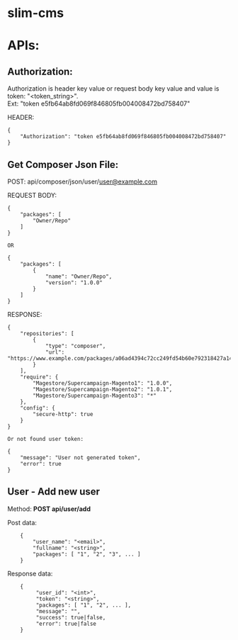 # slim-cms

# APIs:

## Authorization:

 Authorization is header key value or request body key value and value is token: "&lt;token_string&gt;". <br/>
 Ext: "token e5fb64ab8fd069f846805fb004008472bd758407"

HEADER:

    {
        "Authorization": "token e5fb64ab8fd069f846805fb004008472bd758407"
    }



## Get Composer Json File:

POST: api/composer/json/user/<user@example.com>

REQUEST BODY:

    {
        "packages": [
            "Owner/Repo"
        ]
    }

    OR

    {
        "packages": [
            {
                "name": "Owner/Repo",
                "version": "1.0.0"
            }
        ]
    }

RESPONSE:

    {
        "repositories": [
            {
                "type": "composer",
                "url": "https://www.example.com/packages/a06ad4394c72cc249fd54b60e792318427a14b8f/"
            }
        ],
        "require": {
            "Magestore/Supercampaign-Magento1": "1.0.0",
            "Magestore/Supercampaign-Magento2": "1.0.1",
            "Magestore/Supercampaign-Magento3": "*"
        },
        "config": {
            "secure-http": true
        }
    }

    Or not found user token:

    {
        "message": "User not generated token",
        "error": true
    }

## User - Add new user

Method: **POST api/user/add**

Post data:

        {
            "user_name": "<email>",
            "fullname": "<string>",
            "packages": [ "1", "2", "3", ... ]
        }

Response data:

        {
             "user_id": "<int>",
             "token": "<string>",
             "packages": [ "1", "2", ... ],
             "message": "",
             "success": true|false,
             "error": true|false
        }
    


